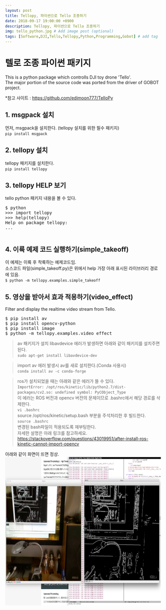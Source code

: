 ```yaml
---
layout: post
title: Tellopy, 파이썬으로 Tello 조종하기
date: 2018-09-17 19:00:00 +0900
description: Tellopy, 파이썬으로 Tello 조종하기
img: tello_python.jpg # Add image post (optional)
tags: [Software,DJI,Tello,Tellopy,Python,Programming,Gobot] # add tag
---
```


# 텔로 조종 파이썬 패키지   
This is a python package which controlls DJI toy drone 'Tello'.   
The major portion of the source code was ported from the driver of GOBOT project.

*참고 사이트 : https://github.com/edimoon777/TelloPy

## 1. msgpack 설치   
먼저, msgpack을 설치한다. (tellopy 설치를 위한 필수 패키지)   
`pip install msgpack`   

## 2. tellopy 설치   
tellopy 패키지를 설치한다.   
`pip install tellopy`   

## 3. tellopy HELP 보기   
tello python 패키지 내용을 볼 수 있다.   
<pre>
$ python   
>>> import tellopy   
>>> help(tellopy)   
Help on package tellopy:   
...   
  </pre>
  
## 4. 이륙 예제 코드 실행하기(simple_takeoff)   
이 예제는 이륙 후 착륙하는 예제코드임.  
소스코드 파일(simple_takeoff.py)은 위에서 help 가장 아래 표시된 라이브러리 경로에 있음.   
`$ python -m tellopy.examples.simple_takeoff`   

## 5. 영상을 받아서 효과 적용하기(video_effect)   
Filter and display the realtime video stream from Tello.   
<pre>
$ pip install av
$ pip install opencv-python
$ pip install image
$ python -m tellopy.examples.video_effect
</pre>

> av 패키지가 설치 libavdevice 에러가 발생하면 아래와 같이 패키지를 설치주면 된다.   
`sudo apt-get install libavdevice-dev`   

> import av 에러 발생시 av를 새로 설치한다.(Conda 사용시)      
`conda install av -c conda-forge`   
  
> ros가 설치되었을 때는 아래와 같은 에러가 뜰 수 있다.   
`ImportError: /opt/ros/kinetic/lib/python2.7/dist-packages/cv2.so: undefined symbol: PyCObject_Type`    
이 에러는 ROS 버전과 opencv 버전의 문제이므로 .bashrc에서 해당 경로를 삭제한다.   
`vi .bashrc`   
source /opt/ros/kinetic/setup.bash 부분을 주석처리한 후 빌드한다.    
`source .bashrc`    
변경된 bash파일이 적용되도록 재부팅한다.   
자세한 설명은 아래 링크를 참고하세요.    
https://stackoverflow.com/questions/43019951/after-install-ros-kinetic-cannot-import-opencv   


아래와 같이 화면이 뜨면 정상.   
<img src=https://github.com/hanyazou/TelloPy/raw/develop-0.6.0/files/video_effect.jpg width="640" height="480">
</img>
